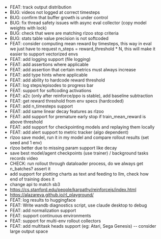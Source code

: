- FEAT: track output distribution
- BUG: videos not logged at correct timesteps
- BUG: confirm that buffer growth is under control
- BUG: fix thread safety issues with async eval collector (copy model weights with lock)
- BUG: check that were are matching rlzoo stop criteria
- BUG: stats table value precision is not softcoded
- FEAT: consider computing mean reward by timesteps, this way in eval we just have to request n_steps = reward_threshold * N, this will make it easier to support vectorized envs
- FEAT: add logging support (file logging)
- FEAT: add assertions where applicable
- FEAT: add assertion that certain metrics must always increase
- FEAT: add type hints where applicable
- FEAT: add ability to hardcode reward threshold
- FEAT: log steps/episodes to progress bar
- FEAT: support for softcoding activations
- FEAT: a2c (only after reinforce/ppo is stable), add baseline subtraction
- FEAT: get reward threshold from env specs (hardcoded)
- FEAT: add n_timesteps support
- FEAT: add same linear decay features as rlzoo
- FEAT: add support for premature early stop if train_mean_reward is above threshold
- FEAT: add support for checkpointing models and replaying them locally
- FEAT: add alert support to metric tracker (algo dependent)
- rlzoo save model, run it in my model and compare rollout results (set seed and 1 env)
- rlzoo better due to missing param support like decay
- save best model/agent checkpoints (use trainer) / background tasks records video 
- CHECK: run rollout through dataloader process, do we always get n_batches? assert it 
- add support for plotting charts as text and feeding to llm, check how end of training does it
- change api to match sb3
- https://cs.stanford.edu/people/karpathy/reinforcejs/index.html
- https://alazareva.github.io/rl_playground/
- FEAT: log results to huggingface
- FEAT: Write wandb diagnostics script, use claude desktop to debug
- FEAT: add normalization support
- FEAT: support continuous environments
- FEAT: support for multi-env rollout collectors
- FEAT: add multitask heads support (eg: Atari, Sega Genesis) -- consider large output space